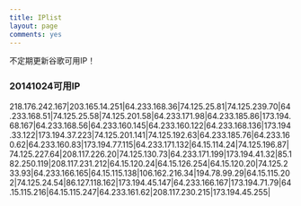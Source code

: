 ```yaml
---
title: IPlist
layout: page
comments: yes
---
```


不定期更新谷歌可用IP！

### 20141024可用IP

218.176.242.167|203.165.14.251|64.233.168.36|74.125.25.81|74.125.239.70|64.233.168.51|74.125.25.58|74.125.201.58|64.233.171.98|64.233.185.86|173.194.68.167|64.233.168.56|64.233.160.145|64.233.160.122|64.233.168.136|173.194.33.122|173.194.37.223|74.125.201.141|74.125.192.63|64.233.185.76|64.233.160.62|64.233.160.83|173.194.77.115|64.233.171.132|64.15.114.24|74.125.196.87|74.125.227.64|208.117.226.20|74.125.130.73|64.233.171.199|173.194.41.32|85.182.250.119|208.117.231.212|64.15.120.24|64.15.126.254|64.15.120.20|74.125.233.93|64.233.166.165|64.15.115.138|106.162.216.34|194.78.99.29|64.15.115.202|74.125.24.54|86.127.118.162|173.194.45.147|64.233.166.167|173.194.71.79|64.15.115.216|64.15.115.247|64.233.161.62|208.117.230.215|173.194.45.255|